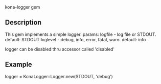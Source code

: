 kona-logger gem

Description
------------
This gem implements a simple logger.
params:
   logfile - log file or STDOUT. default: STDOUT
   loglevel - debug, info, error, fatal, warn. default: info

logger can be disabled thru accessor called 'disabled'

Example
----------
logger = KonaLogger::Logger.new(STDOUT, 'debug')
